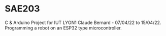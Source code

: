# SAE203

C & Arduino Project for IUT LYON1 Claude Bernard - 07/04/22 to 15/04/22. 
Programming a robot on an ESP32 type microcontroller.
